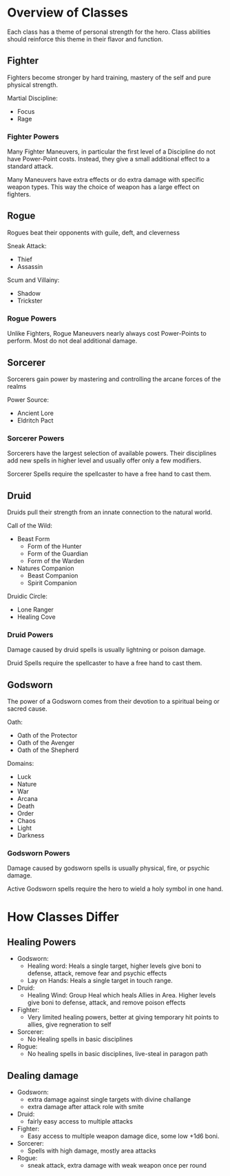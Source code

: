 # Overview of Classes
Each class has a theme of personal strength for the hero.
Class abilities should reinforce this theme in their flavor and function.

## Fighter
Fighters become stronger by hard training, mastery of the self and pure physical strength.

Martial Discipline:
* Focus
* Rage

### Fighter Powers
Many Fighter Maneuvers, in particular the first level of a Discipline do not have Power-Point costs.
Instead, they give a small additional effect to a standard attack.

Many Maneuvers have extra effects or do extra damage with specific weapon types.
This way the choice of weapon has a large effect on fighters.

## Rogue
Rogues beat their opponents with guile, deft, and cleverness

Sneak Attack:
* Thief
* Assassin
  
Scum and Villainy:
* Shadow
* Trickster

### Rogue Powers
Unlike Fighters, Rogue Maneuvers nearly always cost Power-Points to perform.
Most do not deal additional damage.

## Sorcerer
Sorcerers gain power by mastering and controlling the arcane forces of the realms

Power Source:
* Ancient Lore
* Eldritch Pact

### Sorcerer Powers
Sorcerers have the largest selection of available powers.
Their disciplines add new spells in higher level and usually offer only a few modifiers.

Sorcerer Spells require the spellcaster to have a free hand to cast them.

## Druid
Druids pull their strength from an innate connection to the natural world.

Call of the Wild:
* Beast Form
  * Form of the Hunter
  * Form of the Guardian
  * Form of the Warden
* Natures Companion
  * Beast Companion
  * Spirit Companion

Druidic Circle:
* Lone Ranger
* Healing Cove

### Druid Powers
Damage caused by druid spells is usually lightning or poison damage.

Druid Spells require the spellcaster to have a free hand to cast them.

## Godsworn
The power of a Godsworn comes from their devotion to a spiritual being or sacred cause.

Oath:
* Oath of the Protector
* Oath of the Avenger
* Oath of the Shepherd

Domains:
* Luck
* Nature
* War
* Arcana
* Death
* Order
* Chaos
* Light
* Darkness

### Godsworn Powers
Damage caused by godsworn spells is usually physical, fire, or psychic damage.

Active Godsworn spells require the hero to wield a holy symbol in one hand.

# How Classes Differ

## Healing Powers

* Godsworn: 
  * Healing word: Heals a single target, higher levels give boni to defense, attack, remove fear and psychic effects
  * Lay on Hands: Heals a single target in touch range.
* Druid: 
  * Healing Wind: Group Heal which heals Allies in Area. Higher levels give boni to defense, attack, and remove poison effects
* Fighter:
  * Very limited healing powers, better at giving temporary hit points to allies, give regneration to self
* Sorcerer: 
  * No Healing spells in basic disciplines
* Rogue:
  * No healing spells in basic disciplines, live-steal in paragon path

## Dealing damage

* Godsworn: 
  * extra damage against single targets with divine challange
  * extra damage after attack role with smite
* Druid: 
  * fairly easy access to multiple attacks
* Fighter:
  * Easy access to multiple weapon damage dice, some low +1d6 boni.
* Sorcerer: 
  * Spells with high damage, mostly area attacks
* Rogue:
  * sneak attack, extra damage with weak weapon once per round
